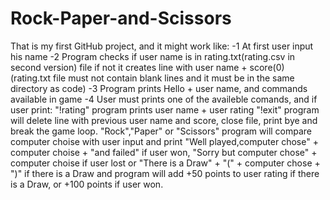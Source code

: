 # Rock-Paper-and-Scissors
That is my first GitHub project, and it might work like:
-1 At first user input his name
-2 Program checks if user name is in rating.txt(rating.csv in second version) file 
if not it creates line with user name + score(0)
(rating.txt file must not contain blank lines and it must be in the same directory as code)
-3 Program prints Hello + user name, and commands available in game
-4 User must prints one of the availeble comands, and if user print:
"!rating" program prints user name + user rating
"!exit" program will delete line with previous user name and score,
  close file, print bye and break the game loop.
"Rock","Paper" or "Scissors" program will compare computer choise with user input
and print "Well played,computer chose" + computer choise + "and failed" if user won,
"Sorry but computer chose" + computer choise if user lost
or "There is a Draw" + "(" + computer chose + ")" if there is a Draw
and program will add +50 points to user rating if there is a Draw,
or +100 points if user won.
